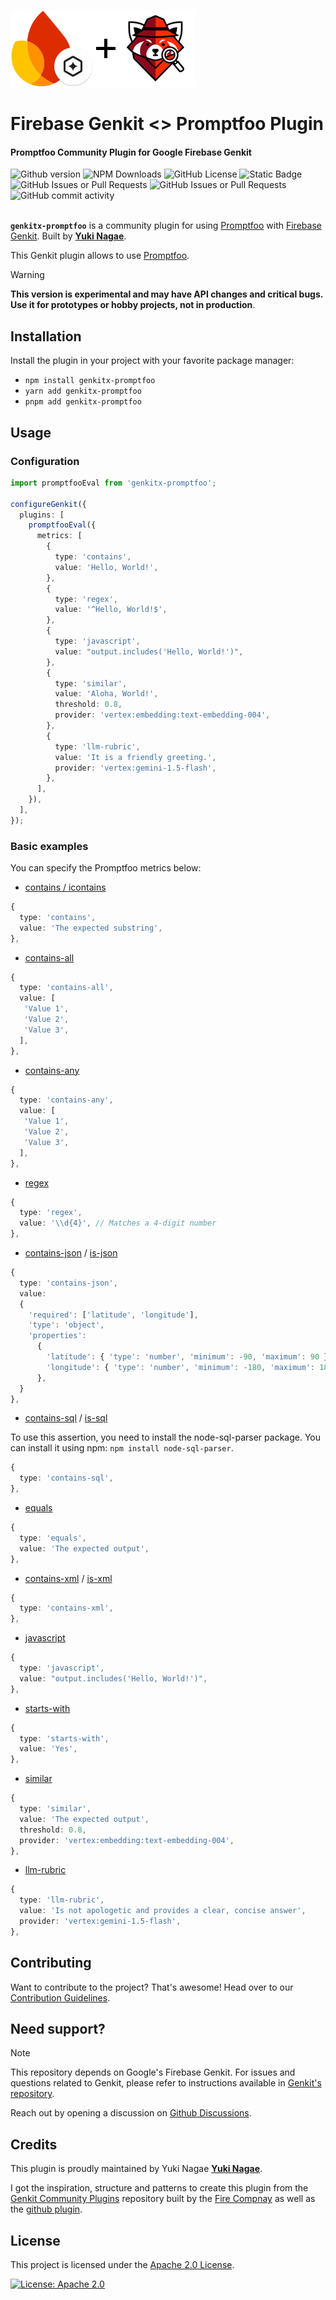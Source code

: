 ![Firebase Genkit + Promptfoo](https://github.com/yukinagae/genkitx-promptfoo/blob/main/assets/genkit-promptfoo.png?raw=true)

<h1>
   Firebase Genkit <> Promptfoo Plugin
</h1>

<h4>Promptfoo Community Plugin for Google Firebase Genkit</h4>

<div>
   <img alt="Github version" src="https://img.shields.io/github/v/release/yukinagae/genkitx-promptfoo">
   <img alt="NPM Downloads" src="https://img.shields.io/npm/dw/genkitx-promptfoo">
   <img alt="GitHub License" src="https://img.shields.io/github/license/yukinagae/genkitx-promptfoo">
   <img alt="Static Badge" src="https://img.shields.io/badge/yes-a?label=maintained">
</div>

<div>
   <img alt="GitHub Issues or Pull Requests" src="https://img.shields.io/github/issues/yukinagae/genkitx-promptfoo?color=blue">
   <img alt="GitHub Issues or Pull Requests" src="https://img.shields.io/github/issues-pr/yukinagae/genkitx-promptfoo?color=blue">
   <img alt="GitHub commit activity" src="https://img.shields.io/github/commit-activity/m/yukinagae/genkitx-promptfoo">
</div>

</br>

**`genkitx-promptfoo`** is a community plugin for using [Promptfoo](https://github.com/promptfoo/promptfoo) with [Firebase Genkit](https://github.com/firebase/genkit).
Built by [**Yuki Nagae**](https://github.com/yukinagae).

This Genkit plugin allows to use [Promptfoo](https://github.com/promptfoo/promptfoo).

> [!WARNING]
> **This version is experimental and may have API changes and critical bugs. Use it for prototypes or hobby projects, not in production**.

## Installation

Install the plugin in your project with your favorite package manager:

- `npm install genkitx-promptfoo`
- `yarn add genkitx-promptfoo`
- `pnpm add genkitx-promptfoo`

## Usage

### Configuration

```typescript
import promptfooEval from 'genkitx-promptfoo';

configureGenkit({
  plugins: [
    promptfooEval({
      metrics: [
        {
          type: 'contains',
          value: 'Hello, World!',
        },
        {
          type: 'regex',
          value: '^Hello, World!$',
        },
        {
          type: 'javascript',
          value: "output.includes('Hello, World!')",
        },
        {
          type: 'similar',
          value: 'Aloha, World!',
          threshold: 0.8,
          provider: 'vertex:embedding:text-embedding-004',
        },
        {
          type: 'llm-rubric',
          value: 'It is a friendly greeting.',
          provider: 'vertex:gemini-1.5-flash',
        },
      ],
    }),
  ],
});
```

### Basic examples

You can specify the Promptfoo metrics below:

- [contains / icontains](https://www.promptfoo.dev/docs/configuration/expected-outputs/deterministic/#contains)

```typescript
{
  type: 'contains',
  value: 'The expected substring',
},
```

- [contains-all](https://www.promptfoo.dev/docs/configuration/expected-outputs/deterministic/#contains-all)

```typescript
{
  type: 'contains-all',
  value: [
   'Value 1',
   'Value 2',
   'Value 3',
  ],
},
```

- [contains-any](https://www.promptfoo.dev/docs/configuration/expected-outputs/deterministic/#contains-any)

```typescript
{
  type: 'contains-any',
  value: [
   'Value 1',
   'Value 2',
   'Value 3',
  ],
},
```

- [regex](https://www.promptfoo.dev/docs/configuration/expected-outputs/deterministic/#regex)

```typescript
{
  type: 'regex',
  value: '\\d{4}', // Matches a 4-digit number
},
```

- [contains-json](https://www.promptfoo.dev/docs/configuration/expected-outputs/deterministic/#contains-json) / [is-json](https://www.promptfoo.dev/docs/configuration/expected-outputs/deterministic/#is-json)

```typescript
{
  type: 'contains-json',
  value:
  {
    'required': ['latitude', 'longitude'],
    'type': 'object',
    'properties':
      {
        'latitude': { 'type': 'number', 'minimum': -90, 'maximum': 90 },
        'longitude': { 'type': 'number', 'minimum': -180, 'maximum': 180 },
      },
  }
},
```

- [contains-sql](https://www.promptfoo.dev/docs/configuration/expected-outputs/deterministic/#contains-sql) / [is-sql](https://www.promptfoo.dev/docs/configuration/expected-outputs/deterministic/#is-sql)

To use this assertion, you need to install the node-sql-parser package. You can install it using npm: `npm install node-sql-parser`.

```typescript
{
  type: 'contains-sql',
},
```

- [equals](https://www.promptfoo.dev/docs/configuration/expected-outputs/deterministic/#equality)

```typescript
{
  type: 'equals',
  value: 'The expected output',
},
```

- [contains-xml](https://www.promptfoo.dev/docs/configuration/expected-outputs/deterministic/#contains-xml) / [is-xml](https://www.promptfoo.dev/docs/configuration/expected-outputs/deterministic/#is-xml)

```typescript
{
  type: 'contains-xml',
},
```

- [javascript](https://www.promptfoo.dev/docs/configuration/expected-outputs/javascript/)

```typescript
{
  type: 'javascript',
  value: "output.includes('Hello, World!')",
},
```

- [starts-with](https://www.promptfoo.dev/docs/configuration/expected-outputs/deterministic/#starts-with)

```typescript
{
  type: 'starts-with',
  value: 'Yes',
},
```

- [similar](https://www.promptfoo.dev/docs/configuration/expected-outputs/similar/)

```typescript
{
  type: 'similar',
  value: 'The expected output',
  threshold: 0.8,
  provider: 'vertex:embedding:text-embedding-004',
},
```

- [llm-rubric](https://www.promptfoo.dev/docs/configuration/expected-outputs/model-graded/llm-rubric/)

```typescript
{
  type: 'llm-rubric',
  value: 'Is not apologetic and provides a clear, concise answer',
  provider: 'vertex:gemini-1.5-flash',
},
```

## Contributing

Want to contribute to the project? That's awesome! Head over to our [Contribution Guidelines](https://github.com/yukinagae/genkitx-promptfoo/blob/main/CONTRIBUTING.md).

## Need support?

> [!NOTE]  
> This repository depends on Google's Firebase Genkit. For issues and questions related to Genkit, please refer to instructions available in [Genkit's repository](https://github.com/firebase/genkit).

Reach out by opening a discussion on [Github Discussions](https://github.com/yukinagae/genkitx-promptfoo/discussions).

## Credits

This plugin is proudly maintained by Yuki Nagae [**Yuki Nagae**](https://github.com/yukinagae).

I got the inspiration, structure and patterns to create this plugin from the [Genkit Community Plugins](https://github.com/TheFireCo/genkit-plugins) repository built by the [Fire Compnay](https://github.com/TheFireCo) as well as the [github plugin](https://github.com/xavidop/genkitx-github).

## License

This project is licensed under the [Apache 2.0 License](https://github.com/yukinagae/genkitx-promptfoo/blob/main/LICENSE).

[![License: Apache 2.0](https://img.shields.io/badge/License-Apache%202%2E0-lightgrey.svg)](https://github.com/yukinagae/genkitx-promptfoo/blob/main/LICENSE)
